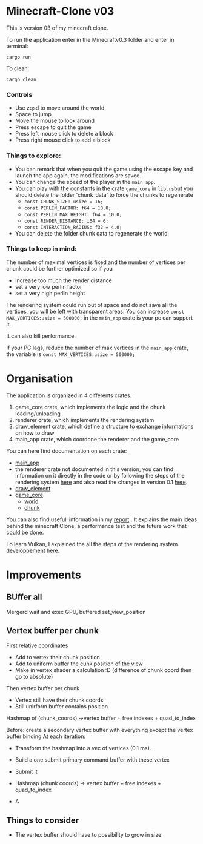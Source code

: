 # Minecraft-Clone v03
This is version 03 of my minecraft clone.

To run the application enter in the Minecraftv0.3 folder and enter in terminal:
```
cargo run
```
To clean:
```
cargo clean
```

### Controls
* Use zqsd to move around the world
* Space to jump
* Move the mouse to look around
* Press escape to quit the game
* Press left mouse click to delete a block
* Press right mouse click to add a block


### Things to explore:
- You can remark that when you quit the game using the escape key and launch the app again, the modifications are saved.
- You can change the speed of the player in the `main_app`.
- You can play with the constants in the crate `game_core` in `lib.rs`but you should delete the folder 'chunk_data' to force the chunks to regenerate
  - `const CHUNK_SIZE: usize = 16;`
  - `const PERLIN_FACTOR: f64 = 10.0;`
  - `const PERLIN_MAX_HEIGHT: f64 = 10.0;`
  - `const RENDER_DISTANCE: i64 = 6;`
  - `const INTERACTION_RADIUS: f32 = 4.0;`
- You can delete the folder chunk data to regenerate the world

### Things to keep in mind:

The number of maximal vertices is fixed and the number of vertices per chunk could be further optimized so if you 
* increase too much the render distance 
* set a very low perlin factor
* set a very high perlin height

The rendering system could run out of space and do not save all the vertices, you will be left with transparent areas. You can increase `const MAX_VERTICES:usize = 500000;` in the `main_app` crate is your pc can support it.

It can also kill performance.

If your PC lags, reduce the number of max vertices in the `main_app` crate, the variable is `const MAX_VERTICES:usize = 500000;`

# Organisation
The application is organized in 4 differents crates.

1. game_core crate, which implements the logic and the chunk loading/unloading
2. renderer crate, which implements the rendering system
3. draw_element crate, which define a structure to exchange informations on how to draw
4. main_app crate, which coordone the renderer and the game_core

You can here find documentation on each crate:
- [main_app](https://gitlab.uliege.be/Henry.Leclipteur/minecraft-rust-clone/-/blob/main/Minecraft-v0.3/docs/main.md)
- the renderer crate not documented in this version, you can find information on it directly in the code or by following the steps of the rendering system [here](https://gitlab.uliege.be/Henry.Leclipteur/minecraft-rust-clone/-/blob/main/Vulkan-Intro/readme.md) and also read the changes in version 0.1 [here](https://gitlab.uliege.be/Henry.Leclipteur/minecraft-rust-clone/-/blob/main/Minecraft-v0.1/readme.md).
- [draw_element](https://gitlab.uliege.be/Henry.Leclipteur/minecraft-rust-clone/-/blob/main/Minecraft-v0.3/docs/draw_element/draw_element.md)
- [game_core](https://gitlab.uliege.be/Henry.Leclipteur/minecraft-rust-clone/-/blob/main/Minecraft-v0.3/docs/game_core/game_core.md)
  - [world](https://gitlab.uliege.be/Henry.Leclipteur/minecraft-rust-clone/-/blob/main/Minecraft-v0.3/docs/game_core/world.md)
  - [chunk](https://gitlab.uliege.be/Henry.Leclipteur/minecraft-rust-clone/-/blob/main/Minecraft-v0.3/docs/game_core/chunk.md)

You can also find usefull information in my [report](https://gitlab.uliege.be/Henry.Leclipteur/minecraft-rust-clone/-/blob/main/report.pdf)
. It explains the main ideas behind the minecraft Clone, a performance test and the future work that could be done.

To learn Vulkan, I explained the all the steps of the rendering system developpement [here](https://gitlab.uliege.be/Henry.Leclipteur/minecraft-rust-clone/-/blob/main/Vulkan-Intro/readme.md).



# Improvements

## BUffer all
Mergerd wait and exec GPU, buffered set_view_position

## Vertex buffer per chunk

First relative coordinates
* Add to vertex their chunk position
* Add to uniform buffer the cunk position of the view 
* Make in vertex shader a calculation :D (difference of chunk coord then go to absolute)


Then vertex buffer per chunk 
* Vertex still have their chunk coords
* Still unirform buffer contains position

Hashmap of (chunk_coords) ->vertex buffer + free indexes + quad_to_index


Before: create a secondary vertex buffer with everything except the vertex buffer binding 
At each iteration:
* Transform the hashmap into a vec of vertices (0.1 ms).
* Build a one submit primary command buffer with these vertex
* Submit it



* Hashmap (chunk coords) -> vertex buffer + free indexes + quad_to_index
* A



## Things to consider
* The vertex buffer should have to possibility to grow in size 